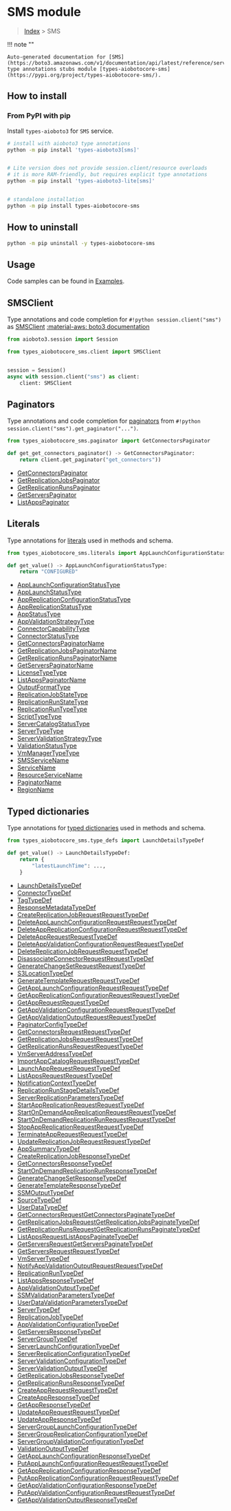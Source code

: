 # SMS module

> [Index](../README.md) > SMS


!!! note ""

    Auto-generated documentation for [SMS](https://boto3.amazonaws.com/v1/documentation/api/latest/reference/services/sms.html#SMS)
    type annotations stubs module [types-aiobotocore-sms](https://pypi.org/project/types-aiobotocore-sms/).

## How to install



### From PyPI with pip

Install `types-aioboto3` for `SMS` service.

```bash
# install with aioboto3 type annotations
python -m pip install 'types-aioboto3[sms]'


# Lite version does not provide session.client/resource overloads
# it is more RAM-friendly, but requires explicit type annotations
python -m pip install 'types-aioboto3-lite[sms]'


# standalone installation
python -m pip install types-aiobotocore-sms
```



## How to uninstall

```bash
python -m pip uninstall -y types-aiobotocore-sms
```

## Usage

Code samples can be found in [Examples](./usage.md).

## SMSClient

Type annotations and code completion for  `#!python session.client("sms")` as [SMSClient](./client.md)
[:material-aws: boto3 documentation](https://boto3.amazonaws.com/v1/documentation/api/latest/reference/services/sms.html#SMS.Client)

```python title="Usage example"
from aioboto3.session import Session

from types_aiobotocore_sms.client import SMSClient


session = Session()
async with session.client("sms") as client:
    client: SMSClient
```


## Paginators

Type annotations and code completion for
[paginators](./paginators.md)
from `#!python session.client("sms").get_paginator("...")`.

```python title="Usage example"
from types_aiobotocore_sms.paginator import GetConnectorsPaginator

def get_get_connectors_paginator() -> GetConnectorsPaginator:
    return client.get_paginator("get_connectors"))
```

- [GetConnectorsPaginator](./paginators.md#getconnectorspaginator)
- [GetReplicationJobsPaginator](./paginators.md#getreplicationjobspaginator)
- [GetReplicationRunsPaginator](./paginators.md#getreplicationrunspaginator)
- [GetServersPaginator](./paginators.md#getserverspaginator)
- [ListAppsPaginator](./paginators.md#listappspaginator)








## Literals

Type annotations for [literals](./literals.md) used in methods and schema.

```python title="Usage example"
from types_aiobotocore_sms.literals import AppLaunchConfigurationStatusType

def get_value() -> AppLaunchConfigurationStatusType:
    return "CONFIGURED"
```

- [AppLaunchConfigurationStatusType](./literals.md#applaunchconfigurationstatustype)
- [AppLaunchStatusType](./literals.md#applaunchstatustype)
- [AppReplicationConfigurationStatusType](./literals.md#appreplicationconfigurationstatustype)
- [AppReplicationStatusType](./literals.md#appreplicationstatustype)
- [AppStatusType](./literals.md#appstatustype)
- [AppValidationStrategyType](./literals.md#appvalidationstrategytype)
- [ConnectorCapabilityType](./literals.md#connectorcapabilitytype)
- [ConnectorStatusType](./literals.md#connectorstatustype)
- [GetConnectorsPaginatorName](./literals.md#getconnectorspaginatorname)
- [GetReplicationJobsPaginatorName](./literals.md#getreplicationjobspaginatorname)
- [GetReplicationRunsPaginatorName](./literals.md#getreplicationrunspaginatorname)
- [GetServersPaginatorName](./literals.md#getserverspaginatorname)
- [LicenseTypeType](./literals.md#licensetypetype)
- [ListAppsPaginatorName](./literals.md#listappspaginatorname)
- [OutputFormatType](./literals.md#outputformattype)
- [ReplicationJobStateType](./literals.md#replicationjobstatetype)
- [ReplicationRunStateType](./literals.md#replicationrunstatetype)
- [ReplicationRunTypeType](./literals.md#replicationruntypetype)
- [ScriptTypeType](./literals.md#scripttypetype)
- [ServerCatalogStatusType](./literals.md#servercatalogstatustype)
- [ServerTypeType](./literals.md#servertypetype)
- [ServerValidationStrategyType](./literals.md#servervalidationstrategytype)
- [ValidationStatusType](./literals.md#validationstatustype)
- [VmManagerTypeType](./literals.md#vmmanagertypetype)
- [SMSServiceName](./literals.md#smsservicename)
- [ServiceName](./literals.md#servicename)
- [ResourceServiceName](./literals.md#resourceservicename)
- [PaginatorName](./literals.md#paginatorname)
- [RegionName](./literals.md#regionname)




## Typed dictionaries

Type annotations for [typed dictionaries](./type_defs.md) used in methods and schema.

```python title="Usage example"
from types_aiobotocore_sms.type_defs import LaunchDetailsTypeDef

def get_value() -> LaunchDetailsTypeDef:
    return {
        "latestLaunchTime": ...,
    }
```

- [LaunchDetailsTypeDef](./type_defs.md#launchdetailstypedef)
- [ConnectorTypeDef](./type_defs.md#connectortypedef)
- [TagTypeDef](./type_defs.md#tagtypedef)
- [ResponseMetadataTypeDef](./type_defs.md#responsemetadatatypedef)
- [CreateReplicationJobRequestRequestTypeDef](./type_defs.md#createreplicationjobrequestrequesttypedef)
- [DeleteAppLaunchConfigurationRequestRequestTypeDef](./type_defs.md#deleteapplaunchconfigurationrequestrequesttypedef)
- [DeleteAppReplicationConfigurationRequestRequestTypeDef](./type_defs.md#deleteappreplicationconfigurationrequestrequesttypedef)
- [DeleteAppRequestRequestTypeDef](./type_defs.md#deleteapprequestrequesttypedef)
- [DeleteAppValidationConfigurationRequestRequestTypeDef](./type_defs.md#deleteappvalidationconfigurationrequestrequesttypedef)
- [DeleteReplicationJobRequestRequestTypeDef](./type_defs.md#deletereplicationjobrequestrequesttypedef)
- [DisassociateConnectorRequestRequestTypeDef](./type_defs.md#disassociateconnectorrequestrequesttypedef)
- [GenerateChangeSetRequestRequestTypeDef](./type_defs.md#generatechangesetrequestrequesttypedef)
- [S3LocationTypeDef](./type_defs.md#s3locationtypedef)
- [GenerateTemplateRequestRequestTypeDef](./type_defs.md#generatetemplaterequestrequesttypedef)
- [GetAppLaunchConfigurationRequestRequestTypeDef](./type_defs.md#getapplaunchconfigurationrequestrequesttypedef)
- [GetAppReplicationConfigurationRequestRequestTypeDef](./type_defs.md#getappreplicationconfigurationrequestrequesttypedef)
- [GetAppRequestRequestTypeDef](./type_defs.md#getapprequestrequesttypedef)
- [GetAppValidationConfigurationRequestRequestTypeDef](./type_defs.md#getappvalidationconfigurationrequestrequesttypedef)
- [GetAppValidationOutputRequestRequestTypeDef](./type_defs.md#getappvalidationoutputrequestrequesttypedef)
- [PaginatorConfigTypeDef](./type_defs.md#paginatorconfigtypedef)
- [GetConnectorsRequestRequestTypeDef](./type_defs.md#getconnectorsrequestrequesttypedef)
- [GetReplicationJobsRequestRequestTypeDef](./type_defs.md#getreplicationjobsrequestrequesttypedef)
- [GetReplicationRunsRequestRequestTypeDef](./type_defs.md#getreplicationrunsrequestrequesttypedef)
- [VmServerAddressTypeDef](./type_defs.md#vmserveraddresstypedef)
- [ImportAppCatalogRequestRequestTypeDef](./type_defs.md#importappcatalogrequestrequesttypedef)
- [LaunchAppRequestRequestTypeDef](./type_defs.md#launchapprequestrequesttypedef)
- [ListAppsRequestRequestTypeDef](./type_defs.md#listappsrequestrequesttypedef)
- [NotificationContextTypeDef](./type_defs.md#notificationcontexttypedef)
- [ReplicationRunStageDetailsTypeDef](./type_defs.md#replicationrunstagedetailstypedef)
- [ServerReplicationParametersTypeDef](./type_defs.md#serverreplicationparameterstypedef)
- [StartAppReplicationRequestRequestTypeDef](./type_defs.md#startappreplicationrequestrequesttypedef)
- [StartOnDemandAppReplicationRequestRequestTypeDef](./type_defs.md#startondemandappreplicationrequestrequesttypedef)
- [StartOnDemandReplicationRunRequestRequestTypeDef](./type_defs.md#startondemandreplicationrunrequestrequesttypedef)
- [StopAppReplicationRequestRequestTypeDef](./type_defs.md#stopappreplicationrequestrequesttypedef)
- [TerminateAppRequestRequestTypeDef](./type_defs.md#terminateapprequestrequesttypedef)
- [UpdateReplicationJobRequestRequestTypeDef](./type_defs.md#updatereplicationjobrequestrequesttypedef)
- [AppSummaryTypeDef](./type_defs.md#appsummarytypedef)
- [CreateReplicationJobResponseTypeDef](./type_defs.md#createreplicationjobresponsetypedef)
- [GetConnectorsResponseTypeDef](./type_defs.md#getconnectorsresponsetypedef)
- [StartOnDemandReplicationRunResponseTypeDef](./type_defs.md#startondemandreplicationrunresponsetypedef)
- [GenerateChangeSetResponseTypeDef](./type_defs.md#generatechangesetresponsetypedef)
- [GenerateTemplateResponseTypeDef](./type_defs.md#generatetemplateresponsetypedef)
- [SSMOutputTypeDef](./type_defs.md#ssmoutputtypedef)
- [SourceTypeDef](./type_defs.md#sourcetypedef)
- [UserDataTypeDef](./type_defs.md#userdatatypedef)
- [GetConnectorsRequestGetConnectorsPaginateTypeDef](./type_defs.md#getconnectorsrequestgetconnectorspaginatetypedef)
- [GetReplicationJobsRequestGetReplicationJobsPaginateTypeDef](./type_defs.md#getreplicationjobsrequestgetreplicationjobspaginatetypedef)
- [GetReplicationRunsRequestGetReplicationRunsPaginateTypeDef](./type_defs.md#getreplicationrunsrequestgetreplicationrunspaginatetypedef)
- [ListAppsRequestListAppsPaginateTypeDef](./type_defs.md#listappsrequestlistappspaginatetypedef)
- [GetServersRequestGetServersPaginateTypeDef](./type_defs.md#getserversrequestgetserverspaginatetypedef)
- [GetServersRequestRequestTypeDef](./type_defs.md#getserversrequestrequesttypedef)
- [VmServerTypeDef](./type_defs.md#vmservertypedef)
- [NotifyAppValidationOutputRequestRequestTypeDef](./type_defs.md#notifyappvalidationoutputrequestrequesttypedef)
- [ReplicationRunTypeDef](./type_defs.md#replicationruntypedef)
- [ListAppsResponseTypeDef](./type_defs.md#listappsresponsetypedef)
- [AppValidationOutputTypeDef](./type_defs.md#appvalidationoutputtypedef)
- [SSMValidationParametersTypeDef](./type_defs.md#ssmvalidationparameterstypedef)
- [UserDataValidationParametersTypeDef](./type_defs.md#userdatavalidationparameterstypedef)
- [ServerTypeDef](./type_defs.md#servertypedef)
- [ReplicationJobTypeDef](./type_defs.md#replicationjobtypedef)
- [AppValidationConfigurationTypeDef](./type_defs.md#appvalidationconfigurationtypedef)
- [GetServersResponseTypeDef](./type_defs.md#getserversresponsetypedef)
- [ServerGroupTypeDef](./type_defs.md#servergrouptypedef)
- [ServerLaunchConfigurationTypeDef](./type_defs.md#serverlaunchconfigurationtypedef)
- [ServerReplicationConfigurationTypeDef](./type_defs.md#serverreplicationconfigurationtypedef)
- [ServerValidationConfigurationTypeDef](./type_defs.md#servervalidationconfigurationtypedef)
- [ServerValidationOutputTypeDef](./type_defs.md#servervalidationoutputtypedef)
- [GetReplicationJobsResponseTypeDef](./type_defs.md#getreplicationjobsresponsetypedef)
- [GetReplicationRunsResponseTypeDef](./type_defs.md#getreplicationrunsresponsetypedef)
- [CreateAppRequestRequestTypeDef](./type_defs.md#createapprequestrequesttypedef)
- [CreateAppResponseTypeDef](./type_defs.md#createappresponsetypedef)
- [GetAppResponseTypeDef](./type_defs.md#getappresponsetypedef)
- [UpdateAppRequestRequestTypeDef](./type_defs.md#updateapprequestrequesttypedef)
- [UpdateAppResponseTypeDef](./type_defs.md#updateappresponsetypedef)
- [ServerGroupLaunchConfigurationTypeDef](./type_defs.md#servergrouplaunchconfigurationtypedef)
- [ServerGroupReplicationConfigurationTypeDef](./type_defs.md#servergroupreplicationconfigurationtypedef)
- [ServerGroupValidationConfigurationTypeDef](./type_defs.md#servergroupvalidationconfigurationtypedef)
- [ValidationOutputTypeDef](./type_defs.md#validationoutputtypedef)
- [GetAppLaunchConfigurationResponseTypeDef](./type_defs.md#getapplaunchconfigurationresponsetypedef)
- [PutAppLaunchConfigurationRequestRequestTypeDef](./type_defs.md#putapplaunchconfigurationrequestrequesttypedef)
- [GetAppReplicationConfigurationResponseTypeDef](./type_defs.md#getappreplicationconfigurationresponsetypedef)
- [PutAppReplicationConfigurationRequestRequestTypeDef](./type_defs.md#putappreplicationconfigurationrequestrequesttypedef)
- [GetAppValidationConfigurationResponseTypeDef](./type_defs.md#getappvalidationconfigurationresponsetypedef)
- [PutAppValidationConfigurationRequestRequestTypeDef](./type_defs.md#putappvalidationconfigurationrequestrequesttypedef)
- [GetAppValidationOutputResponseTypeDef](./type_defs.md#getappvalidationoutputresponsetypedef)


